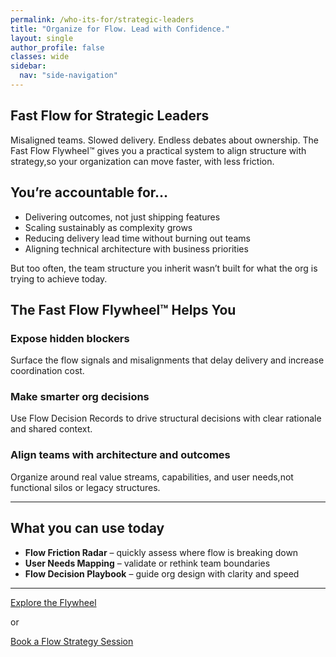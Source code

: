 ```yaml
---
permalink: /who-its-for/strategic-leaders
title: "Organize for Flow. Lead with Confidence."
layout: single
author_profile: false
classes: wide
sidebar:
  nav: "side-navigation"
---
```


## Fast Flow for Strategic Leaders

Misaligned teams. Slowed delivery. Endless debates about ownership. The Fast Flow Flywheel™️ gives you a practical system to align structure with strategy,so your organization can move faster, with less friction.

## You’re accountable for…

- Delivering outcomes, not just shipping features
- Scaling sustainably as complexity grows
- Reducing delivery lead time without burning out teams
- Aligning technical architecture with business priorities

But too often, the team structure you inherit wasn’t built for what the org is trying to achieve today.

## The Fast Flow Flywheel™️ Helps You

### Expose hidden blockers

Surface the flow signals and misalignments that delay delivery and increase coordination cost.

### Make smarter org decisions

Use Flow Decision Records to drive structural decisions with clear rationale and shared context.

### Align teams with architecture and outcomes

Organize around real value streams, capabilities, and user needs,not functional silos or legacy structures.

---

## What you can use today

- **Flow Friction Radar** – quickly assess where flow is breaking down
- **User Needs Mapping** – validate or rethink team boundaries
- **Flow Decision Playbook** – guide org design with clarity and speed

---

[Explore the Flywheel](/overview)

or

[Book a Flow Strategy Session](/contact)
